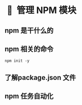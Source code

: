 # &nbsp;:pushpin:&nbsp; 管理 NPM 模块


## npm 是干什么的

## npm 相关的命令

`npm init -y`

## 了解package.json 文件

## npm 任务自动化


